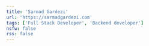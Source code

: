 ```yaml
---
title: 'Sarmad Gardezi'
url: 'https://sarmadgardezi.com'
tags: ['Full Stack Developer', 'Backend developer']
nsfw: false
rss: false
---
```

